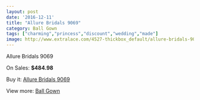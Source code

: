 ```yaml
---
layout: post
date: '2016-12-11'
title: "Allure Bridals 9069"
category: Ball Gown
tags: ["charming","princess","discount","wedding","made"]
image: http://www.extralace.com/4527-thickbox_default/allure-bridals-9069.jpg
---
```

Allure Bridals 9069

On Sales: **$484.98**
<a href="https://www.extralace.com/ball-gown/2143-allure-bridals-9069.html"><amp-img layout="responsive" width="600" height="600" src="//www.extralace.com/4527-thickbox_default/allure-bridals-9069.jpg" alt="Allure Bridals 9069 0" /></a>
<a href="https://www.extralace.com/ball-gown/2143-allure-bridals-9069.html"><amp-img layout="responsive" width="600" height="600" src="//www.extralace.com/4528-thickbox_default/allure-bridals-9069.jpg" alt="Allure Bridals 9069 1" /></a>
<a href="https://www.extralace.com/ball-gown/2143-allure-bridals-9069.html"><amp-img layout="responsive" width="600" height="600" src="//www.extralace.com/4529-thickbox_default/allure-bridals-9069.jpg" alt="Allure Bridals 9069 2" /></a>

Buy it: [Allure Bridals 9069](https://www.extralace.com/ball-gown/2143-allure-bridals-9069.html "Allure Bridals 9069")

View more: [Ball Gown](https://www.extralace.com/3-ball-gown "Ball Gown")